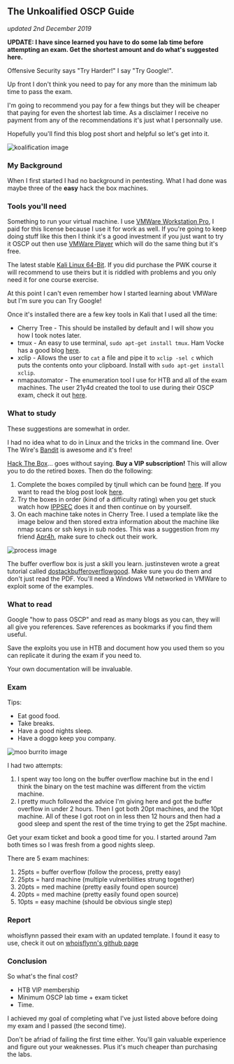 ## The Unkoalified OSCP Guide 
*updated 2nd December 2019*

**UPDATE: I have since learned you have to do some lab time before attempting an exam. Get the shortest amount and do what's suggested here.** 

Offensive Security says "Try Harder!" I say "Try Google!". 

Up front I don't think you need to pay for any more than the minimum lab time to pass the exam. 

I'm going to recommend you pay for a few things but they will be cheaper that paying for even the shortest lab time. As a disclaimer I receive no payment from any of the recommendations it's just what I personnally use. 

Hopefully you'll find this blog post short and helpful so let's get into it.

![koalification image](https://c-o-d-e-b-e-a-r.github.io/codebear_unkoalified_oscp_guide/images/koalifications.jpg)

### My Background

When I first started I had no background in pentesting. What I had done was maybe three of the **easy** hack the box machines. 

### Tools you'll need

Something to run your virtual machine. I use [VMWare Workstation Pro](https://www.vmware.com/au/products/workstation-pro.html), I paid for this license because I use it for work as well. If you're going to keep doing stuff like this then I think it's a good investment if you just want to try it OSCP out then use [VMWare Player](https://www.vmware.com/au/products/workstation-player/workstation-player-evaluation.html) which will do the same thing but it's free.

The latest stable [Kali Linux 64-Bit](https://www.kali.org/downloads/). If you did purchase the PWK course it will recommend to use theirs but it is riddled with problems and you only need it for one course exercise. 

At this point I can't even remember how I started learning about VMWare but I'm sure you can Try Google!

Once it's installed there are a few key tools in Kali that I used all the time:
* Cherry Tree - This should be installed by default and I will show you how I took notes later. 
* tmux - An easy to use terminal, `sudo apt-get install tmux`. Ham Vocke has a good blog [here](https://www.hamvocke.com/blog/a-quick-and-easy-guide-to-tmux/). 
* xclip - Allows the user to `cat` a file and pipe it to `xclip -sel c` which puts the contents onto your clipboard. Install with `sudo apt-get install xclip`. 
* nmapautomator - The enumeration tool I use for HTB and all of the exam machines. The user 21y4d created the tool to use during their OSCP exam, check it out [here](https://github.com/21y4d/nmapAutomator). 

### What to study

These suggestions are somewhat in order.

I had no idea what to do in Linux and the tricks in the command line. Over The Wire's [Bandit](https://overthewire.org/wargames/bandit/) is awesome and it's free!

[Hack The Box](https://www.hackthebox.eu/)... goes without saying. **Buy a VIP subscription!** This will allow you to do the retired boxes. Then do the following:
1. Complete the boxes compiled by tjnull which can be found [here](https://docs.google.com/spreadsheets/d/1dwSMIAPIam0PuRBkCiDI88pU3yzrqqHkDtBngUHNCw8/edit#gid=1839402159). If you want to read the blog post look [here](https://www.netsecfocus.com/oscp/2019/03/29/The_Journey_to_Try_Harder-_TJNulls_Preparation_Guide_for_PWK_OSCP.html#capture-the-flag-competitions-ctfscyber-competitions). 
2. Try the boxes in order (kind of a difficulty rating) when you get stuck watch how [IPPSEC](https://www.youtube.com/channel/UCa6eh7gCkpPo5XXUDfygQQA) does it and then continue on by yourself. 
3. On each machine take notes in Cherry Tree. I used a template like the image below and then stored extra information about the machine like nmap scans or ssh keys in sub nodes. This was a suggestion from my friend [Apr4h](https://github.com/Apr4h), make sure to check out their work. 

![process image](https://c-o-d-e-b-e-a-r.github.io/codebear_unkoalified_oscp_guide/images/process.png)

The buffer overflow box is just a skill you learn. justinsteven wrote a great tutorial called [dostackbufferoverflowgood](https://github.com/justinsteven/dostackbufferoverflowgood). Make sure you do them and don't just read the PDF. You'll need a Windows VM networked in VMWare to exploit some of the examples. 

### What to read

Google "how to pass OSCP" and read as many blogs as you can, they will all give you references. Save references as bookmarks if you find them useful. 

Save the exploits you use in HTB and document how you used them so you can replicate it during the exam if you need to. 

Your own documentation will be invaluable. 

### Exam

Tips:
* Eat good food.
* Take breaks.
* Have a good nights sleep.
* Have a doggo keep you company.

![moo burrito image](https://c-o-d-e-b-e-a-r.github.io/codebear_unkoalified_oscp_guide/images/moo_burrito2.png)

I had two attempts:
1. I spent way too long on the buffer overflow machine but in the end I think the binary on the test machine was different from the victim machine.
2. I pretty much followed the advice I'm giving here and got the buffer overflow in under 2 hours. Then I got both 20pt machines, and the 10pt machine. All of these I got root on in less then 12 hours and then had a good sleep and spent the rest of the time trying to get the 25pt machine.

Get your exam ticket and book a good time for you. I started around 7am both times so I was fresh from a good nights sleep. 

There are 5 exam machines:
1. 25pts = buffer overflow (follow the process, pretty easy)
2. 25pts = hard machine (multiple vulnerbilities strung together)
3. 20pts = med machine (pretty easily found open source)
4. 20pts = med machine (pretty easily found open source)
5. 10pts = easy machine (should be obvious single step)

### Report 

whoisflynn passed their exam with an updated template. I found it easy to use, check it out on [whoisflynn's github page](https://github.com/whoisflynn/OSCP-Exam-Report-Template)

### Conclusion 

So what's the final cost?
* HTB VIP membership
* Minimum OSCP lab time + exam ticket
* Time. 

I achieved my goal of completing what I've just listed above before doing my exam and I passed (the second time). 

Don't be afriad of failing the first time either. You'll gain valuable experience and figure out your weaknesses. Plus it's much cheaper than purchasing the labs. 
